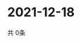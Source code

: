 # 2021-12-18
  共 0条

  <!-- BEGIN -->
  <!-- 最后更新时间Sat Dec 18 2021 11:02:45 GMT+0000 (Coordinated Universal Time) -->
  
  <!-- END -->
  
  